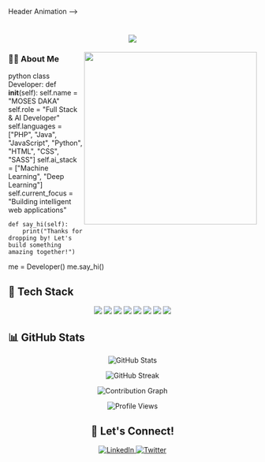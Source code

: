  Header Animation -->
<h1 align="center">
  <img src="https://readme-typing-svg.herokuapp.com/?lines=Hi+There!+👋;I'm+a+Full+Stack+Developer;And+AI+Developer&center=true&size=30">
</h1>

<!-- About Me Section -->
<p align="center">
  <img src="https://media.giphy.com/media/qgQUggAC3Pfv687qPC/giphy.gif" width="350" align="right">
</p>

### 👨‍💻 About Me

python
class Developer:
    def __init__(self):
        self.name = "MOSES DAKA"
        self.role = "Full Stack & AI Developer"
        self.languages = ["PHP", "Java", "JavaScript", 
                         "Python", "HTML", "CSS", "SASS"]
        self.ai_stack = ["Machine Learning", "Deep Learning"]
        self.current_focus = "Building intelligent web applications"

    def say_hi(self):
        print("Thanks for dropping by! Let's build something amazing together!")

me = Developer()
me.say_hi()


<!-- Skills Animation -->
<h2> 🚀 Tech Stack </h2>

<p align="center">
  <img src="https://img.shields.io/badge/PHP-777BB4?style=for-the-badge&logo=php&logoColor=white">
  <img src="https://img.shields.io/badge/Java-ED8B00?style=for-the-badge&logo=java&logoColor=white">
  <img src="https://img.shields.io/badge/JavaScript-F7DF1E?style=for-the-badge&logo=javascript&logoColor=black">
  <img src="https://img.shields.io/badge/Python-3776AB?style=for-the-badge&logo=python&logoColor=white">
  <img src="https://img.shields.io/badge/HTML5-E34F26?style=for-the-badge&logo=html5&logoColor=white">
  <img src="https://img.shields.io/badge/CSS3-1572B6?style=for-the-badge&logo=css3&logoColor=white">
  <img src="https://img.shields.io/badge/Sass-CC6699?style=for-the-badge&logo=sass&logoColor=white">
  <img src="https://img.shields.io/badge/TensorFlow-FF6F00?style=for-the-badge&logo=tensorflow&logoColor=white">
</p>

<!-- GitHub Stats -->
<h2> 📊 GitHub Stats </h2>

<p align="center">
  <img src="https://github-readme-stats.vercel.app/api?username=YOUR_USERNAME&show_icons=true&theme=radical" alt="GitHub Stats" />
</p>

<p align="center">
  <img src="https://github-readme-streak-stats.herokuapp.com/?user=YOUR_USERNAME&theme=radical" alt="GitHub Streak" />
</p>

<!-- GitHub Activity Graph -->
<p align="center">
  <img src="https://activity-graph.herokuapp.com/graph?username=mosesdaka582&theme=rogue" alt="Contribution Graph" />
</p>

<!-- Profile Views Counter -->
<p align="center"> 
  <img src="https://komarev.com/ghpvc/?username=YOUR_USERNAME&label=Profile%20views&color=0e75b6&style=flat" alt="Profile Views" />
</p>

<!-- Footer -->
<h2 align="center">🤝 Let's Connect!</h2>
<p align="center">
  <a href="https://linkedin.com/in/YOUR_LINKEDIN" target="_blank">
    <img src="https://img.shields.io/badge/LinkedIn-0077B5?style=for-the-badge&logo=linkedin&logoColor=white" alt="LinkedIn"/>
  </a>
  <a href="https://twitter.com/YOUR_TWITTER" target="_blank">
    <img src="https://img.shields.io/badge/Twitter-1DA1F2?style=for-the-badge&logo=twitter&logoColor=white" alt="Twitter"/>
  </a>
</p>

<!---
mosesdaka582/mosesdaka582 is a ✨ special ✨ repository because its `README.md` (this file) appears on your GitHub profile.
You can click the Preview link to take a look at your changes.
--->
